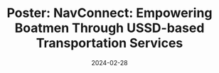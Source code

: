 ---
title: "Poster: NavConnect: Empowering Boatmen Through USSD-based Transportation Services"
collection: publications
permalink: /publication/poster-navconnect
date: 2024-02-28
venue: 'HOTMOBILE ’24: Proceedings of the 25th International Workshop on Mobile Computing Systems and Applications'
# extended-abstract: 'https://zuhairhossain.github.io/files/pdf/extended_abstract-nsyss23-poster.pdf'
link: 'https://doi.org/10.1145/3638550.3643630'
# code: 'https://journals.sagepub.com/doi/suppl/10.1177/07388942211015242'
# github: 'if have'
citation: '<b>Syed Zuhair Hossain</b>, Anika Tahsin Miami'
---